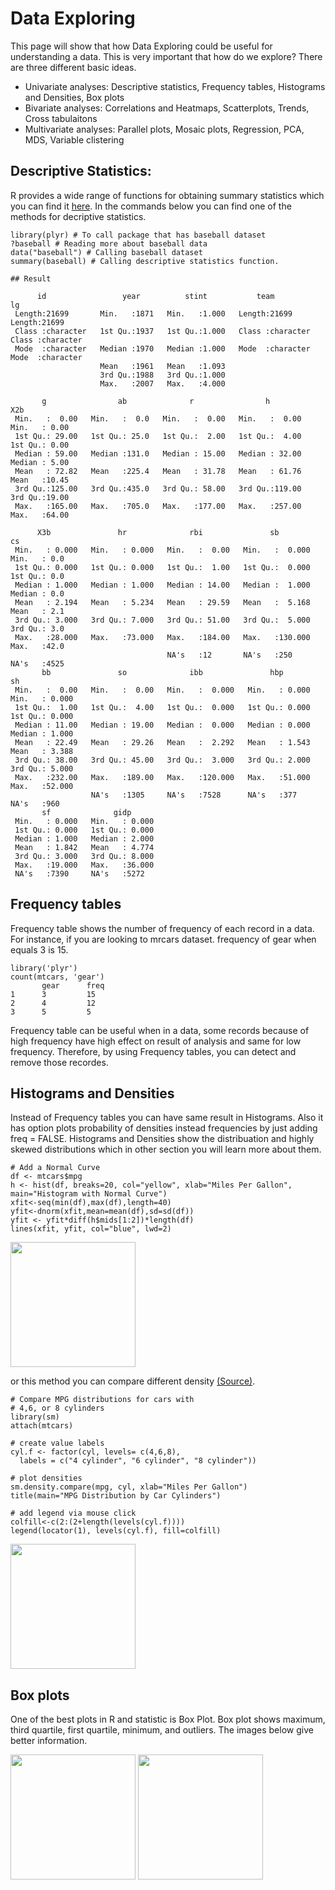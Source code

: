 
# Data Exploring

This page will show that how Data Exploring could be useful for understanding a data. 
This is very important that how do we explore? There are three different basic ideas. 
- Univariate analyses: Descriptive statistics, Frequency tables, Histograms and Densities, Box plots
- Bivariate analyses: Correlations and Heatmaps, Scatterplots, Trends, Cross tabulaitons
- Multivariate analyses: Parallel plots, Mosaic plots, Regression, PCA, MDS, Variable clistering


## Descriptive Statistics:

R provides a wide range of functions for obtaining summary statistics which you can find it [here](http://www.statmethods.net/stats/descriptives.html). 
In the commands below you can find one of the methods for decriptive statistics.
```
library(plyr) # To call package that has baseball dataset
?baseball # Reading more about baseball data
data("baseball") # Calling baseball dataset
summary(baseball) # Calling descriptive statistics function. 

## Result

      id                 year          stint           team                lg           
 Length:21699       Min.   :1871   Min.   :1.000   Length:21699       Length:21699      
 Class :character   1st Qu.:1937   1st Qu.:1.000   Class :character   Class :character  
 Mode  :character   Median :1970   Median :1.000   Mode  :character   Mode  :character  
                    Mean   :1961   Mean   :1.093                                        
                    3rd Qu.:1988   3rd Qu.:1.000                                        
                    Max.   :2007   Max.   :4.000                                        
                                                                                        
       g                ab              r                h               X2b       
 Min.   :  0.00   Min.   :  0.0   Min.   :  0.00   Min.   :  0.00   Min.   : 0.00  
 1st Qu.: 29.00   1st Qu.: 25.0   1st Qu.:  2.00   1st Qu.:  4.00   1st Qu.: 0.00  
 Median : 59.00   Median :131.0   Median : 15.00   Median : 32.00   Median : 5.00  
 Mean   : 72.82   Mean   :225.4   Mean   : 31.78   Mean   : 61.76   Mean   :10.45  
 3rd Qu.:125.00   3rd Qu.:435.0   3rd Qu.: 58.00   3rd Qu.:119.00   3rd Qu.:19.00  
 Max.   :165.00   Max.   :705.0   Max.   :177.00   Max.   :257.00   Max.   :64.00  
                                                                                   
      X3b               hr              rbi               sb                cs      
 Min.   : 0.000   Min.   : 0.000   Min.   :  0.00   Min.   :  0.000   Min.   : 0.0  
 1st Qu.: 0.000   1st Qu.: 0.000   1st Qu.:  1.00   1st Qu.:  0.000   1st Qu.: 0.0  
 Median : 1.000   Median : 1.000   Median : 14.00   Median :  1.000   Median : 0.0  
 Mean   : 2.194   Mean   : 5.234   Mean   : 29.59   Mean   :  5.168   Mean   : 2.1  
 3rd Qu.: 3.000   3rd Qu.: 7.000   3rd Qu.: 51.00   3rd Qu.:  5.000   3rd Qu.: 3.0  
 Max.   :28.000   Max.   :73.000   Max.   :184.00   Max.   :130.000   Max.   :42.0  
                                   NA's   :12       NA's   :250       NA's   :4525  
       bb               so              ibb               hbp               sh        
 Min.   :  0.00   Min.   :  0.00   Min.   :  0.000   Min.   : 0.000   Min.   : 0.000  
 1st Qu.:  1.00   1st Qu.:  4.00   1st Qu.:  0.000   1st Qu.: 0.000   1st Qu.: 0.000  
 Median : 11.00   Median : 19.00   Median :  0.000   Median : 0.000   Median : 1.000  
 Mean   : 22.49   Mean   : 29.26   Mean   :  2.292   Mean   : 1.543   Mean   : 3.388  
 3rd Qu.: 38.00   3rd Qu.: 45.00   3rd Qu.:  3.000   3rd Qu.: 2.000   3rd Qu.: 5.000  
 Max.   :232.00   Max.   :189.00   Max.   :120.000   Max.   :51.000   Max.   :52.000  
                  NA's   :1305     NA's   :7528      NA's   :377      NA's   :960     
       sf              gidp       
 Min.   : 0.000   Min.   : 0.000  
 1st Qu.: 0.000   1st Qu.: 0.000  
 Median : 1.000   Median : 2.000  
 Mean   : 1.842   Mean   : 4.774  
 3rd Qu.: 3.000   3rd Qu.: 8.000  
 Max.   :19.000   Max.   :36.000  
 NA's   :7390     NA's   :5272    
```

## Frequency tables

Frequency table shows the number of frequency of each record in a data. 
For instance, if you are looking to mrcars dataset. frequency of gear when equals 3 is 15. 
```
library('plyr')
count(mtcars, 'gear')
       gear      freq
1      3         15
2      4         12
3      5         5
```
Frequency table can be useful when in a data, some records because of high frequency have high effect on result of analysis and same for low frequency. Therefore, by using Frequency tables, you can detect and remove those recordes.


## Histograms and Densities

Instead of Frequency tables you can have same result in Histograms. Also it has option plots probability of densities instead frequencies by just adding freq = FALSE. Histograms and Densities show the distribuation and highly skewed distributions which in other section you will learn more about them. 
```
# Add a Normal Curve
df <- mtcars$mpg 
h <- hist(df, breaks=20, col="yellow", xlab="Miles Per Gallon", main="Histogram with Normal Curve") 
xfit<-seq(min(df),max(df),length=40) 
yfit<-dnorm(xfit,mean=mean(df),sd=sd(df)) 
yfit <- yfit*diff(h$mids[1:2])*length(df) 
lines(xfit, yfit, col="blue", lwd=2)
```
<img width=200px; src="https://github.com/asikhalaban/R/blob/master/img/Screen%20Shot%202016-11-09%20at%201.46.31%20PM.png"><br>

or this method you can compare different density [(Source)](http://www.statmethods.net/graphs/density.html).
```
# Compare MPG distributions for cars with 
# 4,6, or 8 cylinders
library(sm)
attach(mtcars)

# create value labels 
cyl.f <- factor(cyl, levels= c(4,6,8),
  labels = c("4 cylinder", "6 cylinder", "8 cylinder")) 

# plot densities 
sm.density.compare(mpg, cyl, xlab="Miles Per Gallon")
title(main="MPG Distribution by Car Cylinders")

# add legend via mouse click
colfill<-c(2:(2+length(levels(cyl.f)))) 
legend(locator(1), levels(cyl.f), fill=colfill)
```
<img width=200px; src="https://github.com/asikhalaban/R/blob/master/img/Screen%20Shot%202016-11-09%20at%201.56.35%20PM.png">


## Box plots

One of the best plots in R and statistic is Box Plot. Box plot shows maximum, third quartile, first quartile, minimum, and outliers. The images below give better information. 

<img width=200px; src="https://github.com/asikhalaban/R/blob/master/img/Screen%20Shot%202016-11-09%20at%202.24.14%20PM.png">
<img width=200px; src="https://github.com/asikhalaban/R/blob/master/img/Screen%20Shot%202016-11-09%20at%202.24.20%20PM.png">


```
